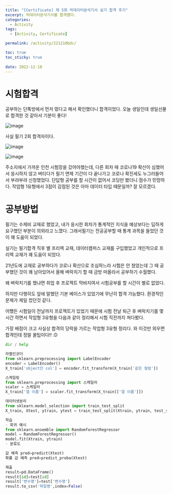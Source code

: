 ```yaml
---
title: "[Certificate] 제 5회 빅데이터분석기사 실기 합격 후기"
excerpt: 빅데이터분석기사를 합격했다.
categories:
  - Activity
tags:
  - [Activity, Certificate]

permalink: /activity/221218bdc/

toc: true
toc_sticky: true
 
date: 2022-12-18
---
```


# 시험합격

공부하는 단톡방에서 먼저 떴다고 해서 확인했더니 합격이었다. 오늘 생일인데 생일선물로 합격한 것 같아서 기분이 좋다!

![image](https://user-images.githubusercontent.com/49031232/208249395-ffca5aa5-2b48-402e-bb41-af2fa6cf29d7.png)


사실 필기 2회 합격자이다.

![image](https://user-images.githubusercontent.com/49031232/208249460-6fcb6da9-6740-475b-a560-c85e6285eed6.png)


![image](https://user-images.githubusercontent.com/49031232/208249431-88da4834-e3c3-49be-a6d8-3afbfbf13190.png)

주소지에서 가까운 인천 시험장을 갔어야했는데, 다른 회차 때 코로나19 확산이 심했어서 응시하지 않고 버티다가 필기 면제 기간이 다 끝나가고 코로나 확진세도 누그러들어서 부랴부랴 신청했었다.
단답형 공부를 할 시간이 없어서 코딩만 봤더니 점수가 민망하다. 작업형 1유형에서 3점이 감점된 것은 아마 데이터 타입 때문일까? 잘 모르겠다.

# 공부방법

필기는 수제비 교재로 했었고, 내가 응시한 회차가 통계적인 지식을 예상보다는 딥하게 요구했던 부분이 의외라고 느꼈다. 그래서필기는 전공공부할 때 통계 과목을 들었던 것이 꽤 도움이 되었다.

실기는 필기합격 직후 별 프리렉 교재, 데이터캠퍼스 교재를 구입했었고 개인적으로 프리렉 교재가 꽤 도움이 되었다.

21년도에 교재로 공부하다가 코로나 확산으로 조심하느라 시험은 안 쳤었는데 그 때 공부했던 것이 꽤 남아있어서 올해 벼락치기 할 때 금방 떠올라서 공부하기 수월했다.

왜 벼락치기를 했냐면 취업 후 프로젝트 막바지여서 시험공부를 할 시간이 별로 없었다.

하지만 다행히도 앞에 말했던 기본 베이스가 있었기에 무난히 합격 가능했다. 환경적인 문제가 제일 컸던것 같다.

어쨌든 시험일이 전날까지 프로젝트가 있었기 때문에 시험 전날 퇴근 후 벼락치기를 몇 시간 하면서 작업형 3유형을 다음과 같이 정리해서 시험 직전까지 쳐다봤다.

가장 배점이 크고 사실상 합격의 당락을 가르는 작업형 3유형 정리다. 와 이것만 외우면 합격인데 정말 꿀팁이다!! :D

```python
dir / help 

라벨인코더
from sklearn.preprocessing import LabelEncoder
encoder = LabelEncoder()
X_train['object인 col'] = encoder.fit_transform(X_train['같은 컬럼']) 

스케일링
from sklearn.preprocessing import 스케일러
scaler = 스케일러
X_train['열 이름'] = scaler.fit_transform(Χ_train[['열 이름']]) 

데이터셋분리
from sklearn.model_selection import train_test_split
X_train, Xtest, ytrain, ytest = train_test_split(Xtrain, ytrain, test_size= 0.2) 

학습
- 회귀 예시
from sklearn.ensemble import RandomforestRegressor
model = RandomForestRegressor()
model.fit(Xtrain, ytrain)
- 분류도

값 예측 pred=predict(Xtest)
확률 값 예측 pred=predict_proba(Xtest) 

제출
result=pd.DataFrame()
result[id]=test[id]
result['변수명']=test['변수명']
result.to_csv('파일명',index=False)
```
